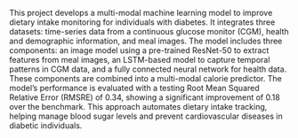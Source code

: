 This project develops a multi-modal machine learning model to improve dietary intake monitoring for individuals with diabetes. It integrates three datasets: time-series data from a continuous glucose monitor (CGM), health and demographic information, and meal images. The model includes three components: an image model using a pre-trained ResNet-50 to extract features from meal images, an LSTM-based model to capture temporal patterns in CGM data, and a fully connected neural network for health data. These components are combined into a multi-modal calorie predictor. The model’s performance is evaluated with a testing Root Mean Squared Relative Error (RMSRE) of 0.34, showing a significant improvement of 0.18 over the benchmark. This approach automates dietary intake tracking, helping manage blood sugar levels and prevent cardiovascular diseases in diabetic individuals.
